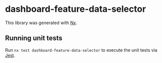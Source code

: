 # dashboard-feature-data-selector

This library was generated with [Nx](https://nx.dev).

## Running unit tests

Run `nx test dashboard-feature-data-selector` to execute the unit tests via [Jest](https://jestjs.io).
